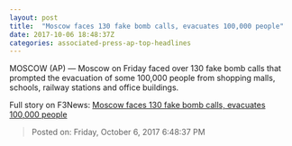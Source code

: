 ```yaml
---
layout: post
title:  "Moscow faces 130 fake bomb calls, evacuates 100,000 people"
date: 2017-10-06 18:48:37Z
categories: associated-press-ap-top-headlines
---
```


MOSCOW (AP) — Moscow on Friday faced over 130 fake bomb calls that prompted the evacuation of some 100,000 people from shopping malls, schools, railway stations and office buildings.


Full story on F3News: [Moscow faces 130 fake bomb calls, evacuates 100,000 people](http://www.f3nws.com/n/2ajzrC)

> Posted on: Friday, October 6, 2017 6:48:37 PM
